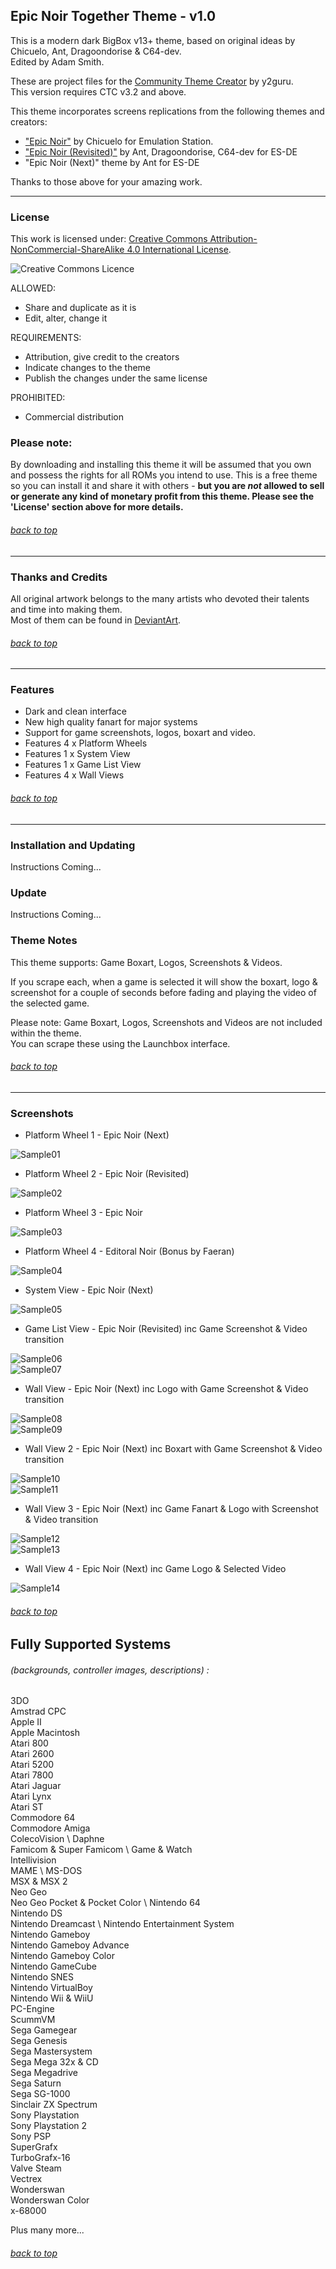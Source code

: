 ## Epic Noir Together Theme - v1.0

This is a modern dark BigBox v13+ theme, based on original ideas by Chicuelo, Ant, Dragoondorise & C64-dev. \
Edited by Adam Smith.

These are project files for the [Community Theme Creator](https://www.patreon.com/COMMUNITYThemeCreator) by y2guru. \
This version requires CTC v3.2 and above.

This theme incorporates screens replications from the following themes and creators:
- ["Epic Noir"](https://retropie.org.uk/forum/topic/25351/epic-noir-dark-mode-theme) by Chicuelo for Emulation Station.
- ["Epic Noir (Revisited)"](https://github.com/c64-dev/es-epicnoir#epicnoir-retropie-theme) by Ant, Dragoondorise, C64-dev for ES-DE
- "Epic Noir (Next)" theme by Ant for ES-DE

Thanks to those above for your amazing work.

---

### License

This work is licensed under: [Creative Commons Attribution-NonCommercial-ShareAlike 4.0 International License](http://creativecommons.org/licenses/by-nc-sa/4.0/).

![Creative Commons Licence](https://i.creativecommons.org/l/by-nc-sa/4.0/88x31.png "Creative Commons Licence")

ALLOWED:
- Share and duplicate as it is
- Edit, alter, change it

REQUIREMENTS:
- Attribution, give credit to the creators
- Indicate changes to the theme
- Publish the changes under the same license

PROHIBITED:
- Commercial distribution

### Please note:
By downloading and installing this theme it will be assumed that you own and possess the rights for all ROMs you intend to use. This is a free theme so you can install it and share it with others - **but you are *not* allowed to sell or generate any kind of monetary profit from this theme. Please see the 'License' section above for more details.**

###### [back to top](https://github.com/asmithau/Epic-Noir-Together)

---

### Thanks and Credits

All original artwork belongs to the many artists who devoted their talents and time into making them. \
Most of them can be found in [DeviantArt](http://www.deviantart.com/).

###### [back to top](https://github.com/asmithau/Epic-Noir-Together)

---

### Features

* Dark and clean interface
* New high quality fanart for major systems
* Support for game screenshots, logos, boxart and video.
* Features 4 x Platform Wheels
* Features 1 x System View
* Features 1 x Game List View
* Features 4 x Wall Views


###### [back to top](https://github.com/asmithau/Epic-Noir-Together)

---

### Installation and Updating

Instructions Coming...

### Update

Instructions Coming...

### Theme Notes

This theme supports: Game Boxart, Logos, Screenshots & Videos.

If you scrape each, when a game is selected it will show the boxart, logo & screenshot for a couple of seconds before fading and playing the video of the selected game.

Please note: Game Boxart, Logos, Screenshots and Videos are not included within the theme. \
You can scrape these using the Launchbox interface.

###### [back to top](https://github.com/asmithau/Epic-Noir-Together)

---

### Screenshots

- Platform Wheel 1 - Epic Noir (Next)

![Sample01](https://github.com/asmithau/Epic-Noir-Together/blob/main/Media/Samples/PlatformWheel1.png)

- Platform Wheel 2 - Epic Noir (Revisited)

![Sample02](https://github.com/asmithau/Epic-Noir-Together/blob/main/Media/Samples/PlatformWheel2.png)

- Platform Wheel 3 - Epic Noir

![Sample03](https://github.com/asmithau/Epic-Noir-Together/blob/main/Media/Samples/PlatformWheel3.png)

- Platform Wheel 4 - Editoral Noir (Bonus by Faeran)

![Sample04](https://github.com/asmithau/Epic-Noir-Together/blob/main/Media/Samples/PlatformWheel4.png)

- System View - Epic Noir (Next)

![Sample05](https://github.com/asmithau/Epic-Noir-Together/blob/main/Media/Samples/SystemView.png)

- Game List View - Epic Noir (Revisited) inc Game Screenshot & Video transition

![Sample06](https://github.com/asmithau/Epic-Noir-Together/blob/main/Media/Samples/GameListBox.png) \
![Sample07](https://github.com/asmithau/Epic-Noir-Together/blob/main/Media/Samples/GameListVideo.png)

- Wall View - Epic Noir (Next) inc Logo with Game Screenshot & Video transition

![Sample08](https://github.com/asmithau/Epic-Noir-Together/blob/main/Media/Samples/WallViewBox.png) \
![Sample09](https://github.com/asmithau/Epic-Noir-Together/blob/main/Media/Samples/WallViewVideo.png)

- Wall View 2 - Epic Noir (Next) inc Boxart with Game Screenshot & Video transition

![Sample10](https://github.com/asmithau/Epic-Noir-Together/blob/main/Media/Samples/WallView2Box.png) \
![Sample11](https://github.com/asmithau/Epic-Noir-Together/blob/main/Media/Samples/WallView2Video.png)

- Wall View 3 - Epic Noir (Next) inc Game Fanart & Logo with Screenshot & Video transition

![Sample12](https://github.com/asmithau/Epic-Noir-Together/blob/main/Media/Samples/WallView3Box.png) \
![Sample13](https://github.com/asmithau/Epic-Noir-Together/blob/main/Media/Samples/WallView3Video.png)

- Wall View 4 - Epic Noir (Next) inc Game Logo & Selected Video

![Sample14](https://github.com/asmithau/Epic-Noir-Together/blob/main/Media/Samples/WallView4.png)

###### [back to top](https://github.com/asmithau/Epic-Noir-Together)

## Fully Supported Systems
###### (backgrounds, controller images, descriptions) :

3DO \
Amstrad CPC \
Apple II \
Apple Macintosh \
Atari 800 \
Atari 2600 \
Atari 5200 \
Atari 7800 \
Atari Jaguar \
Atari Lynx \
Atari ST \
Commodore 64 \
Commodore Amiga \
ColecoVision \ 
Daphne \
Famicom & Super Famicom \ 
Game & Watch \
Intellivision \
MAME \ 
MS-DOS \
MSX & MSX 2 \
Neo Geo \
Neo Geo Pocket & Pocket Color \ 
Nintendo 64 \
Nintendo DS \
Nintendo Dreamcast \ 
Nintendo Entertainment System \
Nintendo Gameboy \
Nintendo Gameboy  Advance\
Nintendo Gameboy Color \
Nintendo GameCube \
Nintendo SNES \
Nintendo VirtualBoy \
Nintendo Wii & WiiU \
PC-Engine \
ScummVM \
Sega Gamegear \
Sega Genesis \
Sega Mastersystem \
Sega Mega 32x & CD \
Sega Megadrive \
Sega Saturn \
Sega SG-1000 \
Sinclair ZX Spectrum \
Sony Playstation \
Sony Playstation 2 \
Sony PSP \
SuperGrafx \
TurboGrafx-16 \
Valve Steam \
Vectrex \
Wonderswan \
Wonderswan Color \
x-68000

Plus many more...


###### [back to top](https://github.com/asmithau/Epic-Noir-Together)

